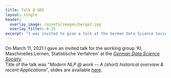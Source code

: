 ```yaml
---
title: Talk @ GDS
layout: single
header:
  overlay_image: /assets/images/berge2.jpg
  overlay_filter: 0.15
excerpt: "I was invited to give a talk at the German Data Science Society"
---
```


On March 11, 2021 I gave an invited talk for the working group 'KI, Maschinelles Lernen, Statistische Verfahren' at the [_German Data Science Society_](https://gds-society.de/).  
Title of the talk was "_Modern NLP @ work -- A (short) historical overview & recent Applications_", slides are available [here](https://github.com/assenmacher-mat/assenmacher-mat.github.io/blob/main/assets/21_03_11_gdss.pdf).

